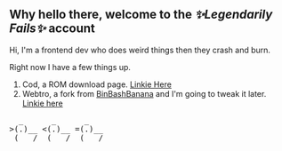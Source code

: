 ## Why hello there, welcome to the _✨Legendarily Fails✨_ account

Hi, I'm a frontend dev who does weird things then they crash and burn.

Right now I have a few things up.

1. Cod, a ROM download page. [Linkie Here](https://ho-oh-oh-no.github.io/Cod/)
1. Webtro, a fork from [BinBashBanana](https://github.com/BinBashBanana) and I'm going to tweak it later. [Linkie here](https://ho-oh-oh-no.github.io/webretro/)


<pre>
  _      _      _
>(.)__ <(.)__ =(.)__
 (___/  (___/  (___/  
</pre>
